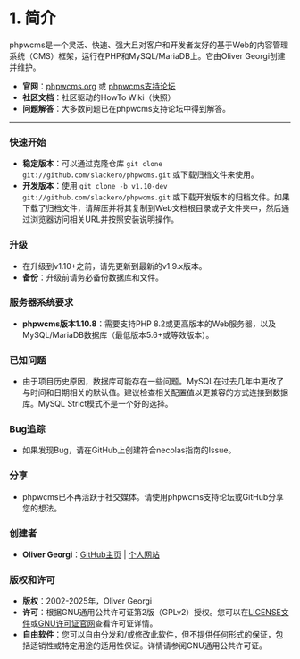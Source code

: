# 1. 简介

phpwcms是一个灵活、快速、强大且对客户和开发者友好的基于Web的内容管理系统（CMS）框架，运行在PHP和MySQL/MariaDB上。它由Oliver Georgi创建并维护。

- **官网**：[phpwcms.org](https://phpwcms.org/) 或 [phpwcms支持论坛](https://phpwcms.org/forum)
- **社区文档**：社区驱动的HowTo Wiki（快照）
- **问题解答**：大多数问题已在phpwcms支持论坛中得到解答。

<hr>

### **快速开始**

- **稳定版本**：可以通过克隆仓库 `git clone git://github.com/slackero/phpwcms.git` 或下载归档文件来使用。
- **开发版本**：使用 `git clone -b v1.10-dev git://github.com/slackero/phpwcms.git` 或下载开发版本的归档文件。如果下载了归档文件，请解压并将其复制到Web文档根目录或子文件夹中，然后通过浏览器访问相关URL并按照安装说明操作。

### **升级**

- 在升级到v1.10+之前，请先更新到最新的v1.9.x版本。
- **备份**：升级前请务必备份数据库和文件。

### **服务器系统要求**

- **phpwcms版本1.10.8**：需要支持PHP 8.2或更高版本的Web服务器，以及MySQL/MariaDB数据库（最低版本5.6+或等效版本）。

### **已知问题**

- 由于项目历史原因，数据库可能存在一些问题。MySQL在过去几年中更改了与时间和日期相关的默认值。建议检查相关配置值以更兼容的方式连接到数据库。MySQL Strict模式不是一个好的选择。

### **Bug追踪**

- 如果发现Bug，请在GitHub上创建符合necolas指南的Issue。

### **分享**

- phpwcms已不再活跃于社交媒体。请使用phpwcms支持论坛或GitHub分享您的想法。

### **创建者**

- **Oliver Georgi**：[GitHub主页](https://github.com/slackero) | [个人网站](https://webverbund.de/)

### **版权和许可**

- **版权**：2002-2025年，Oliver Georgi
- **许可**：根据GNU通用公共许可证第2版（GPLv2）授权。您可以在[LICENSE文件](https://github.com/slackero/phpwcms/blob/master/LICENSE)或[GNU许可证官网](https://opensource.org/licenses/GPL-2.0)查看许可证详情。
- **自由软件**：您可以自由分发和/或修改此软件，但不提供任何形式的保证，包括适销性或特定用途的适用性保证。详情请参阅GNU通用公共许可证。

<!-- by 施国达 -->